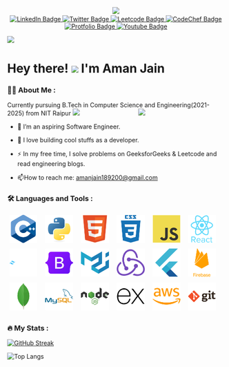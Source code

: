 <div id="header" align="center">  
  <img src="https://media.giphy.com/media/M9gbBd9nbDrOTu1Mqx/giphy.gif" width="100"/> 
</div>


<div id="badges" align="center">
  <div id="badges">
  <a href="https://www.linkedin.com/in/the-aman-jain/">
    <img src="https://img.shields.io/badge/LinkedIn-blue?style=for-the-badge&logo=linkedin&logoColor=white" alt="LinkedIn Badge"/>
  </a>
  <a href="https://twitter.com/the_aman_jain">
    <img src="https://img.shields.io/badge/Twitter-blue?style=for-the-badge&logo=twitter&logoColor=white" alt="Twitter Badge"/>
  </a>
    <a href="https://leetcode.com/amanjain189/">
    <img src="https://img.shields.io/badge/Leetcode-black?style=for-the-badge&logo=leetcode&logoColor=white" alt="Leetcode Badge"/>
  </a>
    <a href="https://www.codechef.com/users/amanjain189200">
    <img src="https://img.shields.io/badge/codechef-brown?style=for-the-badge&logo=codechef&logoColor=white" alt="CodeChef Badge"/>
  </a>
    <a href="your-protfolio-URL">
    <img src="https://img.shields.io/badge/Protfolio-red?style=for-the-badge&logo=www&logoColor=white" alt="Protfolio Badge"/>
  </a>
    <a href="https://www.youtube.com/channel/UC9-p1XyXbpa70xSMhDYqFyg">
    <img src="https://img.shields.io/badge/YouTube-red?style=for-the-badge&logo=youtube&logoColor=white" alt="Youtube Badge"/>
  </a>
</div>
</div>

![](https://komarev.com/ghpvc/?username=amanjain200&base=900&style=flat-square)


<h1>
  Hey there!
  <img src="https://media.giphy.com/media/hvRJCLFzcasrR4ia7z/giphy.gif" width="30.5px"/>
  I'm Aman Jain
</h1>

### :man_technologist: About Me :
Currently pursuing B.Tech in Computer Science and Engineering(2021-2025) from NIT Raipur <img src="https://media.giphy.com/media/WUlplcMpOCEmTGBtBW/giphy.gif" width="30">
<img src="https://media.giphy.com/media/v1.Y2lkPTc5MGI3NjExYXpuZjBkeXhmdjQyaXNjaXN2bjcyMWNudjk2cjg3ZTg5Mmg1Z2xiayZlcD12MV9pbnRlcm5hbF9naWZfYnlfaWQmY3Q9Zw/VTtANKl0beDFQRLDTh/giphy.gif" width="200" align="right" />
- :telescope: I’m an aspiring Software Engineer.

- :seedling: I love building cool stuffs as a developer.

- :zap: In my free time, I solve problems on GeeksforGeeks & Leetcode and read engineering blogs.

- :mailbox:How to reach me: amanjain189200@gmail.com





### :hammer_and_wrench: Languages and Tools :
<div>
  <img src="https://github.com/devicons/devicon/blob/master/icons/cplusplus/cplusplus-original.svg" title="C++" alt="C++" style="width: 65px; height: 65px; margin: 5px;"/>&nbsp;
  <img src="https://github.com/devicons/devicon/blob/master/icons/python/python-original.svg" title="Python" alt="Python" style="width: 65px; height: 65px; margin: 5px;"/>&nbsp;
  <img src="https://github.com/devicons/devicon/blob/master/icons/html5/html5-original.svg" title="HTML5" alt="HTML" style="width: 65px; height: 65px; margin: 5px;"/>&nbsp;
  <img src="https://github.com/devicons/devicon/blob/master/icons/css3/css3-plain-wordmark.svg"  title="CSS3" alt="CSS" style="width: 65px; height: 65px; margin: 5px;"/>&nbsp;
  <img src="https://github.com/devicons/devicon/blob/master/icons/javascript/javascript-original.svg" title="JavaScript" alt="JavaScript" style="width: 65px; height: 65px; margin: 5px;"/>&nbsp;
  <img src="https://github.com/devicons/devicon/blob/master/icons/react/react-original-wordmark.svg" title="React" alt="React" style="width: 65px; height: 65px; margin: 5px;"/>&nbsp;
  <img src="https://github.com/devicons/devicon/blob/master/icons/tailwindcss/tailwindcss-original-wordmark.svg" title="Tailwind-CSS" alt="Tailwind CSS" style="width: 65px; height: 65px; margin: 5px;"/>&nbsp;
  <img src="https://github.com/devicons/devicon/blob/master/icons/bootstrap/bootstrap-original.svg" title="Bootstrap" alt="Bootstrap" style="width: 65px; height: 65px; margin: 5px;"/>&nbsp;
  <img src="https://github.com/devicons/devicon/blob/master/icons/materialui/materialui-original.svg" title="Material UI" alt="Material UI" style="width: 65px; height: 65px; margin: 5px;"/>&nbsp;
  <img src="https://github.com/devicons/devicon/blob/master/icons/redux/redux-original.svg" title="Redux" alt="Redux " style="width: 65px; height: 65px; margin: 5px;"/>&nbsp;
  <img src="https://github.com/devicons/devicon/blob/master/icons/flutter/flutter-original.svg" title="Flutter" alt="Flutter" style="width: 65px; height: 65px; margin: 5px;"/>&nbsp;
  <img src="https://github.com/devicons/devicon/blob/master/icons/firebase/firebase-plain-wordmark.svg" title="Firebase" alt="Firebase" style="width: 65px; height: 65px; margin: 5px;"/>&nbsp;
  <img src="https://github.com/devicons/devicon/blob/master/icons/mongodb/mongodb-original.svg" title="MongoDB"  alt="MongoDB" style="width: 65px; height: 65px; margin: 5px;"/>&nbsp;
  <img src="https://github.com/devicons/devicon/blob/master/icons/mysql/mysql-original-wordmark.svg" title="MySQL"  alt="MySQL" style="width: 65px; height: 65px; margin: 5px;"/>&nbsp;
  <img src="https://github.com/devicons/devicon/blob/master/icons/nodejs/nodejs-original-wordmark.svg" title="NodeJS" alt="NodeJS" style="width: 65px; height: 65px; margin: 5px;"/>&nbsp;
  <img src="https://github.com/devicons/devicon/blob/master/icons/express/express-original.svg" title="ExpressJS" alt="ExpressJS" style="width: 65px; height: 65px; margin: 5px;"/>&nbsp;
  <img src="https://github.com/devicons/devicon/blob/master/icons/amazonwebservices/amazonwebservices-plain-wordmark.svg" title="AWS" alt="AWS" style="width: 65px; height: 65px; margin: 5px;"/>&nbsp;
  <img src="https://github.com/devicons/devicon/blob/master/icons/git/git-original-wordmark.svg" title="Git" alt="Git" style="width: 65px; height: 65px; margin: 5px;"/>
</div>






### :fire: My Stats :
<a href="https://git.io/streak-stats"><img src="http://github-readme-streak-stats.herokuapp.com?user=amanjain200&theme=material&hide_border=true&card_width=510" alt="GitHub Streak" /></a>

![Top Langs](https://github-readme-stats.vercel.app/api/top-langs/?username=amanjain200&hide_progress=true&theme=radical&hide_border=true)
<!--
**amanjain200/amanjain200** is a ✨ _special_ ✨ repository because its `README.md` (this file) appears on your GitHub profile.

Here are some ideas to get you started:

- 🔭 I’m currently working on ...
- 🌱 I’m currently learning ...
- 👯 I’m looking to collaborate on ...
- 🤔 I’m looking for help with ...
- 💬 Ask me about ...
- 📫 How to reach me: ...
- 😄 Pronouns: ...
- ⚡ Fun fact: ...
-->
